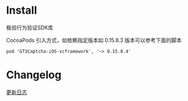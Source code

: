 # Install
极验行为验证SDK库

CocoaPods 引入方式，如依赖指定版本如 0.15.8.3 版本可以参考下面的脚本 

`pod 'GT3Captcha-iOS-xcframework', '~> 0.15.8.4'`

# Changelog

[更新日志](https://docs.geetest.com/sensebot/deploy/changelog/ios)
